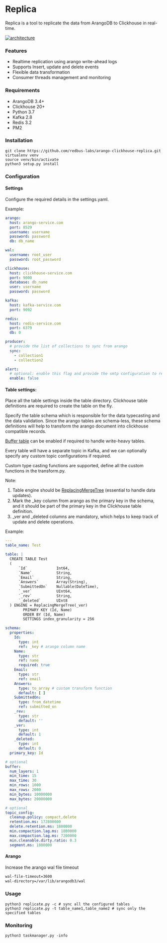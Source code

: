 # Replica

Replica is a tool to replicate the data from ArangoDB to Clickhouse in real-time.

[![architecture](https://lh5.googleusercontent.com/1ogFwFc_I6MgooB-IWOxge13bj5-FPEJQkvuvfwpBknMTpp-YQAREKI2GaJYAWT6a24ftVel_FKCCR6JA9m7W7eh6c4GLo-uAnIbJarYsYpec_et-X-pPaF4LkNeP05PDxAXVm4f "architecture")](https://lh5.googleusercontent.com/1ogFwFc_I6MgooB-IWOxge13bj5-FPEJQkvuvfwpBknMTpp-YQAREKI2GaJYAWT6a24ftVel_FKCCR6JA9m7W7eh6c4GLo-uAnIbJarYsYpec_et-X-pPaF4LkNeP05PDxAXVm4f "architecture")

### Features
- Realtime replication using arango write-ahead logs
- Supports Insert, update and delete events
- Flexible data transformation
- Consumer threads management and monitoring

### Requirements
- ArangoDB 3.4+
- Clickhouse 20+
- Python 3.7
- Kafka 2.8
- Redis 3.2
- PM2

### Installation
```shell
git clone https://github.com/redbus-labs/arango-clickhouse-replica.git
virtualenv venv
source venv/bin/activate
python3 setup.py install
```

### Configuration

#### Settings

Configure the required details in the settings.yaml.

Example:

```yaml
arango:
  host: arango-service.com
  port: 8529
  username: username
  password: password
  db: db_name

wal:
  username: root_user
  password: root_password

clickhouse:
  host: clickhouse-service.com
  port: 9000
  database: db_name
  user: username
  password: password

kafka:
  host: kafka-service.com
  port: 9092

redis:
  host: redis-service.com
  port: 6379
  db: 0

producer:
  # provide the list of collections to sync from arango
  sync:
    - collection1
    - collection2

alert:
  # optional: enable this flag and provide the smtp configuration to receive the email alerts
  enable: false
```

#### Table settings:

Place all the table settings inside the table directory. Clickhouse table definitions are required to create the table on the fly.

Specify the table schema which is responsible for the data typecasting and the data validation. Since the arango tables are schema-less, these schema definitions will help to transform the arango document into clickhouse compatible records.

[Buffer table](https://clickhouse.tech/docs/en/engines/table-engines/special/buffer/ "Buffer table") can be enabled if required to handle write-heavy tables.

Every table will have a separate topic in Kafka, and we can optionally specify any custom topic configurations if required. 

Custom type casting functions are supported, define all the custom functions in the transform.py.

Note:
1. Table engine should be [ReplacingMergeTree](https://clickhouse.tech/docs/en/engines/table-engines/mergetree-family/replacingmergetree/ "ReplacingMergeTree") (essential to handle data updates).
2. Mark the _key column from arango as the primary key in the schema, and it should be part of the primary key in the Clickhouse table definition.
3. _ver and _deleted columns are mandatory, which helps to keep track of update and delete operations.

Example:

```yaml
---
table_name: Test

table: |
  CREATE TABLE Test
  (
      `Id`             Int64,
      `Name`           String,
      `Email`          String,
      `Answers`        Array(String),
      `SubmittedOn`    Nullable(DateTime),
      `_ver`           UInt64,
      `_rev`           String,
      `_deleted`       UInt8
  ) ENGINE = ReplacingMergeTree(_ver)
        PRIMARY KEY (Id, Name)
        ORDER BY (Id, Name)
        SETTINGS index_granularity = 256

schema:
  properties:
    Id:
      type: int
      ref: _key # arango column name
    Name:
      type: str
      ref: name
      required: true
    Email:
      type: str
      ref: email
    Answers:
      type: to_array # custom transform function
      default: [ ]
    SubmittedOn:
      type: from_datetime
      ref: submitted_on
    _rev:
      type: str
      default: ''
    _ver:
      type: int
      default: 1
    _deleted:
      type: int
      default: 0
  primary_key: Id

# optional
buffer:
  num_layers: 1
  min_time: 15
  max_time: 30
  min_rows: 1000
  max_rows: 2000
  min_bytes: 10000000
  max_bytes: 20000000

# optional
topic_config:
  cleanup.policy: compact,delete
  retention.ms: 172800000
  delete.retention.ms: 1800000
  min.compaction.lag.ms: 1800000
  max.compaction.lag.ms: 7200000
  min.cleanable.dirty.ratio: 0.3
  segment.ms: 1800000
```

#### Arango

Increase the arango wal file timeout
```markdown
wal-file-timeout=3600
wal-directory=/var/lib/arangodb3/wal
```


### Usage

```shell
python3 replicate.py -c # sync all the configured tables
python3 replicate.py -t table_name1,table_name2 # sync only the specified tables
```


### Monitoring

```shell
python3 taskmanager.py -info
```